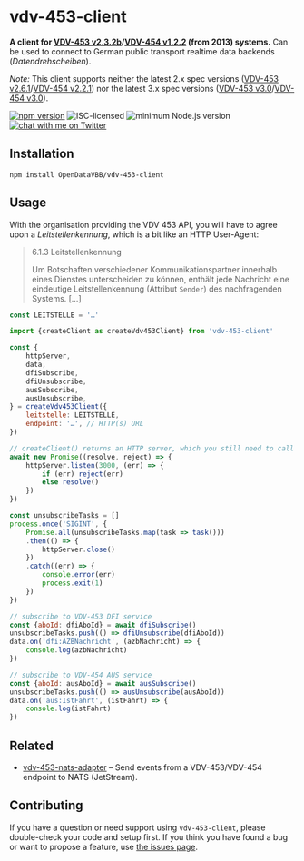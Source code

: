 # vdv-453-client

**A client for [VDV-453 v2.3.2b](https://web.archive.org/web/20231208122259/https://www.vdv.de/453v2.3.2-sds.pdf.pdfx?forced=false)/[VDV-454 v1.2.2](https://web.archive.org/web/20231208122259/https://www.vdv.de/454v1.2.2-sds.pdf.pdfx?forced=false) (from 2013) systems.** Can be used to connect to German public transport realtime data backends (*Datendrehscheiben*).

*Note:* This client supports neither the latest 2.x spec versions ([VDV-453 v2.6.1](https://www.vdv.de/vdv-schrift-453-v2.6.1-de.pdfx?forced=true)/[VDV-454 v2.2.1](https://www.vdv.de/454v2.2.1-sd.pdfx?forced=true)) nor the latest 3.x spec versions ([VDV-453 v3.0](https://www.vdv.de/downloads/4337/453v3.0%20SDS/forced)/[VDV-454 v3.0](https://www.vdv.de/downloads/4336/454v3.0%20SDS/forced)).

[![npm version](https://img.shields.io/npm/v/vdv-453-client.svg)](https://www.npmjs.com/package/vdv-453-client)
![ISC-licensed](https://img.shields.io/github/license/OpenDataVBB/vdv-453-client.svg)
![minimum Node.js version](https://img.shields.io/node/v/vdv-453-client.svg)
[![chat with me on Twitter](https://img.shields.io/badge/chat%20with%20me-on%20Twitter-1da1f2.svg)](https://twitter.com/derhuerst)


## Installation

```shell
npm install OpenDataVBB/vdv-453-client
```


## Usage

With the organisation providing the VDV 453 API, you will have to agree upon a *Leitstellenkennung*, which is a bit like an HTTP User-Agent:

> 6.1.3 Leitstellenkennung
>
> Um Botschaften verschiedener Kommunikationspartner innerhalb eines Dienstes unterscheiden zu können, enthält jede Nachricht eine eindeutige Leitstellenkennung (Attribut `Sender`) des nachfragenden Systems. […]

```js
const LEITSTELLE = '…'
```

```js
import {createClient as createVdv453Client} from 'vdv-453-client'

const {
	httpServer,
	data,
	dfiSubscribe,
	dfiUnsubscribe,
	ausSubscribe,
	ausUnsubscribe,
} = createVdv453Client({
	leitstelle: LEITSTELLE,
	endpoint: '…', // HTTP(s) URL
})

// createClient() returns an HTTP server, which you still need to call listen() on.
await new Promise((resolve, reject) => {
	httpServer.listen(3000, (err) => {
		if (err) reject(err)
		else resolve()
	})
})

const unsubscribeTasks = []
process.once('SIGINT', {
	Promise.all(unsubscribeTasks.map(task => task()))
	.then(() => {
		httpServer.close()
	})
	.catch((err) => {
		console.error(err)
		process.exit(1)
	})
})

// subscribe to VDV-453 DFI service
const {aboId: dfiAboId} = await dfiSubscribe()
unsubscribeTasks.push(() => dfiUnsubscribe(dfiAboId))
data.on('dfi:AZBNachricht', (azbNachricht) => {
	console.log(azbNachricht)
})

// subscribe to VDV-454 AUS service
const {aboId: ausAboId} = await ausSubscribe()
unsubscribeTasks.push(() => ausUnsubscribe(ausAboId))
data.on('aus:IstFahrt', (istFahrt) => {
	console.log(istFahrt)
})
```


## Related

- [vdv-453-nats-adapter](https://github.com/OpenDataVBB/vdv-453-nats-adapter) – Send events from a VDV-453/VDV-454 endpoint to NATS (JetStream).


## Contributing

If you have a question or need support using `vdv-453-client`, please double-check your code and setup first. If you think you have found a bug or want to propose a feature, use [the issues page](https://github.com/OpenDataVBB/vdv-453-client/issues).
